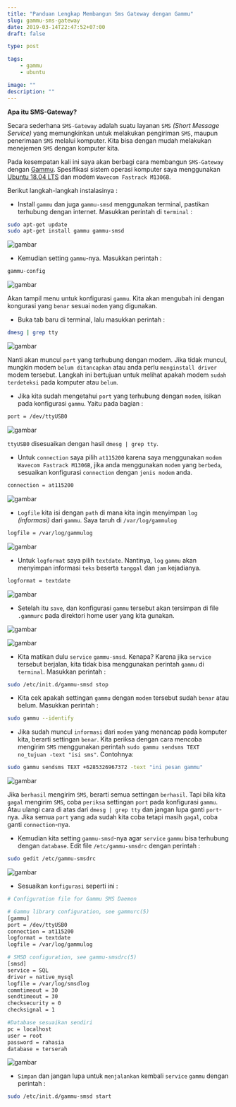 ```yaml
---
title: "Panduan Lengkap Membangun Sms Gateway dengan Gammu"
slug: gammu-sms-gateway
date: 2019-03-14T22:47:52+07:00
draft: false

type: post

tags:
    - gammu
    - ubuntu

image: ""
description: ""
---
```



**Apa itu SMS-Gateway?**

Secara sederhana `SMS-Gateway` adalah suatu layanan `SMS` *(Short Message Service)* yang memungkinkan untuk melakukan pengiriman `SMS`, maupun penerimaan `SMS` melalui komputer. Kita bisa dengan mudah melakukan menejemen `SMS` dengan komputer kita. 

Pada kesempatan kali ini saya akan berbagi cara membangun `SMS-Gateway` dengan [Gammu](https://wammu.eu/gammu/). Spesifikasi sistem operasi komputer saya menggunakan [Ubuntu 18.04 LTS](http://releases.ubuntu.com/18.04/) dan modem `Wavecom Fastrack M1306B`.

Berikut langkah-langkah instalasinya :

- Install `gammu` dan juga `gammu-smsd` menggunakan terminal, pastikan terhubung dengan internet. Masukkan perintah di `terminal` :

```bash
sudo apt-get update
sudo apt-get install gammu gammu-smsd
```
![gambar](/images/gammu-sms-gateway/1.png)


- Kemudian setting `gammu`-nya. Masukkan perintah :

```bash
gammu-config
```
![gambar](/images/gammu-sms-gateway/2.png)

Akan tampil menu untuk konfigurasi `gammu`. Kita akan mengubah ini dengan kongurasi yang `benar` sesuai `modem` yang digunakan.


- Buka tab baru di terminal, lalu masukkan perintah :

```bash
dmesg | grep tty
```
![gambar](/images/gammu-sms-gateway/3.png)

Nanti akan muncul `port` yang terhubung dengan modem. Jika tidak muncul, mungkin modem `belum ditancapkan` atau anda perlu `menginstall driver` modem tersebut. Langkah ini bertujuan untuk melihat apakah modem `sudah` `terdeteksi` pada komputer atau `belum`.

- Jika kita sudah mengetahui `port` yang terhubung dengan `modem`, isikan pada konfigurasi `gammu`. Yaitu pada bagian :

```bash
port = /dev/ttyUSB0
```
![gambar](/images/gammu-sms-gateway/4.png)

`ttyUSB0` disesuaikan dengan hasil `dmesg | grep tty`. 

- Untuk `connection` saya pilih `at115200` karena saya menggunakan `modem` `Wavecom Fastrack M1306B`, jika anda menggunakan `modem` yang `berbeda`, sesuaikan konfigurasi `connection` dengan `jenis modem` anda.

```bash
connection = at115200
```
![gambar](/images/gammu-sms-gateway/5.png)

- `Logfile` kita isi dengan `path` di mana kita ingin menyimpan `log` *(informasi)* dari `gammu`. Saya taruh di `/var/log/gammulog`

```bash
logfile = /var/log/gammulog
```
![gambar](/images/gammu-sms-gateway/6.png)


- Untuk `logformat` saya pilih `textdate`. Nantinya, `log` `gammu` akan menyimpan informasi `teks` beserta `tanggal` dan `jam` kejadianya.

```bash
logformat = textdate
```
![gambar](/images/gammu-sms-gateway/7.png)


- Setelah itu `save`, dan konfigurasi `gammu` tersebut akan tersimpan di file `.gammurc` pada direktori home user yang kita gunakan.

![gambar](/images/gammu-sms-gateway/8.png)

![gambar](/images/gammu-sms-gateway/9.png)


- Kita matikan dulu `service` `gammu-smsd`. Kenapa? Karena jika `service` tersebut berjalan, kita tidak bisa menggunakan perintah `gammu` di `terminal`. Masukkan perintah :

```bash
sudo /etc/init.d/gammu-smsd stop
```

- Kita cek apakah settingan `gammu` dengan `modem` tersebut sudah `benar` atau belum. Masukkan perintah :

```bash
sudo gammu --identify
```

- Jika sudah muncul `informasi` dari `modem` yang menancap pada komputer kita, berarti settingan `benar`. Kita periksa dengan cara mencoba mengirim `SMS` menggunakan perintah `sudo gammu sendsms TEXT no_tujuan -text "isi sms"`. Contohnya:

```bash
sudo gammu sendsms TEXT +6285326967372 -text "ini pesan gammu"
```
![gambar](/images/gammu-sms-gateway/10.png)

Jika `berhasil` mengirim `SMS`, berarti semua settingan `berhasil`. Tapi bila kita `gagal` mengirim `SMS`, coba `periksa` settingan `port` pada konfigurasi `gammu`. Atau ulangi cara di atas dari `dmesg | grep tty` dan jangan lupa ganti `port`-nya. Jika semua `port` yang ada sudah kita coba tetapi masih `gagal`, coba ganti `connection`-nya.


- Kemudian kita setting `gammu-smsd`-nya agar `service` `gammu` bisa terhubung dengan `database`. Edit file `/etc/gammu-smsdrc` dengan perintah :

```bash
sudo gedit /etc/gammu-smsdrc
```
![gambar](/images/gammu-sms-gateway/11.png)

- Sesuaikan `konfigurasi` seperti ini :

```bash
# Configuration file for Gammu SMS Daemon

# Gammu library configuration, see gammurc(5)
[gammu]
port = /dev/ttyUSB0
connection = at115200
logformat = textdate
logfile = /var/log/gammulog

# SMSD configuration, see gammu-smsdrc(5)
[smsd]
service = SQL
driver = native_mysql
logfile = /var/log/smsdlog
commtimeout = 30
sendtimeout = 30
checksecurity = 0
checksignal = 1

#Database sesuaikan sendiri
pc = localhost
user = root
password = rahasia
database = terserah
```

![gambar](/images/gammu-sms-gateway/12.png)


- `Simpan` dan jangan lupa untuk `menjalankan` kembali `service` `gammu` dengan perintah :

```bash
sudo /etc/init.d/gammu-smsd start
```